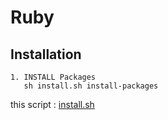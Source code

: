 # Ruby

## Installation

    1. INSTALL Packages
       sh install.sh install-packages

this script : [install.sh](https://github.com/ghsable/dotfiles/blob/main/bin/apl/ruby/install.sh)
